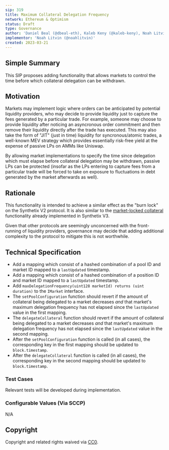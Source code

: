 ```yaml
---
sip: 319
title: Maximum Collateral Delegation Frequency
network: Ethereum & Optimism
status: Draft
type: Governance
author: 'Daniel Beal (@dbeal-eth), Kaleb Keny (@kaleb-keny), Noah Litvin (@noahlitvin)'
implementor: 'Noah Litvin (@noahlitvin)'
created: 2023-03-21
---
```


<!--You can leave these HTML comments in your merged SIP and delete the visible duplicate text guides, they will not appear and may be helpful to refer to if you edit it again. This is the suggested template for new SIPs. Note that an SIP number will be assigned by an editor. When opening a pull request to submit your SIP, please use an abbreviated title in the filename, `sip-draft_title_abbrev.md`. The title should be 44 characters or less.-->

## Simple Summary

<!--"If you can't explain it simply, you don't understand it well enough." Simply describe the outcome the proposed changes intends to achieve. This should be non-technical and accessible to a casual community member.-->

This SIP proposes adding functionality that allows markets to control the time before which collateral delegation can be withdrawn.

## Motivation

<!--This is the problem statement. This is the *why* of the SIP. It should clearly explain *why* the current state of the protocol is inadequate.  It is critical that you explain *why* the change is needed, if the SIP proposes changing how something is calculated, you must address *why* the current calculation is inaccurate or wrong. This is not the place to describe how the SIP will address the issue!-->

Markets may implement logic where orders can be anticipated by potential liquidity providers, who may decide to provide liquidity just to capture the fees generated by a particular trade. For example, someone may choose to provide liquidity after noticing an asyncronous order commitment and then remove their liquidity directly after the trade has executed. This may also take the form of "JIT" (just in time) liquidity for syncronous/atomic trades, a well-known MEV strategy which provides essentially risk-free yield at the expense of passive LPs on AMMs like Uniswap.

By allowing market implementations to specify the time since delegation which must elapse before collateral delegation may be withdrawn, passive LPs can be protected (insofar as the LPs entering to capture fees from a particular trade will be forced to take on exposure to fluctuations in debt generated by the market afterwards as well).

## Rationale

<!--This is where you explain the reasoning behind how you propose to solve the problem. Why did you propose to implement the change in this way, what were the considerations and trade-offs. The rationale fleshes out what motivated the design and why particular design decisions were made. It should describe alternate designs that were considered and related work. The rationale may also provide evidence of consensus within the community, and should discuss important objections or concerns raised during discussion.-->

This functionality is intended to achieve a similar effect as the "burn lock" on the Synthetix V2 protocol. It is also similar to the [market-locked collateral](https://sips.synthetix.io/sips/sip-309/) functionality already implemented in Synthetix V3.

Given that other protocols are seemingly unconcerned with the front-running of liquidity providers, governance may decide that adding additional complexity to the protocol to mitigate this is not worthwhile.

## Technical Specification

<!--The technical specification should outline the public API of the changes proposed. That is, changes to any of the interfaces Synthetix currently exposes or the creations of new ones.-->

- Add a mapping which consist of a hashed combination of a pool ID and market ID mapped to a `lastUpdated` timestamp.
- Add a mapping which consist of a hashed combination of a position ID and market ID mapped to a `lastUpdated` timestamp.
- Add `maxDelegationFrequency(uint128 marketId) returns (uint duration)` to the `IMarket` interface.
- The `setPoolConfiguration` function should revert if the amount of collateral being delegated to a market decreases _and_ that market's maximum delegation frequency has not elapsed since the `lastUpdated` value in the first mapping.
- The `delegateCollateral` function should revert if the amount of collateral being delegated to a market decreases _and_ that market's maximum delegation frequency has not elapsed since the `lastUpdated` value in the second mapping.
- After the `setPoolConfiguration` function is called (in all cases), the corresponding key in the first mapping should be updated to `block.timestamp`.
- After the `delegateCollateral` function is called (in all cases), the corresponding key in the second mapping should be updated to `block.timestamp`.

### Test Cases

<!--Test cases for an implementation are mandatory for SIPs but can be included with the implementation..-->

Relevant tests will be developed during implementation.

### Configurable Values (Via SCCP)

<!--Please list all values configurable via SCCP under this implementation.-->

N/A

## Copyright

Copyright and related rights waived via [CC0](https://creativecommons.org/publicdomain/zero/1.0/).
